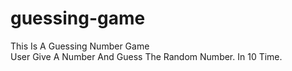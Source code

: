 # guessing-game
This Is A Guessing Number Game
<br>
User Give A Number And Guess The Random Number. In 10 Time.
